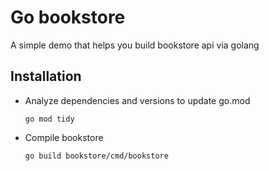 # Go bookstore
A simple demo that helps you build bookstore api via golang

## Installation

- Analyze dependencies and versions to update go.mod

    ```
    go mod tidy
    ```

- Compile bookstore

    ```
    go build bookstore/cmd/bookstore
    ```

